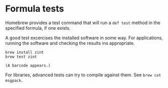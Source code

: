 # Formula tests

Homebrew provides a test command that will run a `def test` method in the
specified formula, if one exists.

A good test excercises the installed software in some way. For applications,
running the software and checking the results ins appropriate.

    brew install zint
    brew test zint
    
    (A barcode appears.)


For libraries, advanced tests can try to compile against them.
See `brew cat msgpack`.
